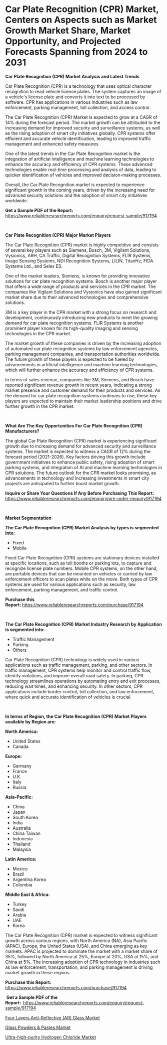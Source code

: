 <p><h1>Car Plate Recognition (CPR) Market, Centers on Aspects such as Market Growth Market Share, Market Opportunity, and Projected Forecasts Spanning from 2024 to 2031</h1></p><p><strong>Car Plate Recognition (CPR) Market Analysis and Latest Trends</strong></p>
<p><p>Car Plate Recognition (CPR) is a technology that uses optical character recognition to read vehicle license plates. The system captures an image of a vehicle's license plate and converts it into text to be processed by software. CPR has applications in various industries such as law enforcement, parking management, toll collection, and access control.</p><p>The Car Plate Recognition (CPR) Market is expected to grow at a CAGR of 14% during the forecast period. The market growth can be attributed to the increasing demand for improved security and surveillance systems, as well as the rising adoption of smart city initiatives globally. CPR systems offer efficient and accurate vehicle identification, leading to improved traffic management and enhanced safety measures.</p><p>One of the latest trends in the Car Plate Recognition market is the integration of artificial intelligence and machine learning technologies to enhance the accuracy and efficiency of CPR systems. These advanced technologies enable real-time processing and analysis of data, leading to quicker identification of vehicles and improved decision-making processes.</p><p>Overall, the Car Plate Recognition market is expected to experience significant growth in the coming years, driven by the increasing need for advanced security solutions and the adoption of smart city initiatives worldwide.</p></p>
<p><strong>Get a Sample PDF of the Report:&nbsp;</strong> <a href="https://www.reliableresearchreports.com/enquiry/request-sample/917194">https://www.reliableresearchreports.com/enquiry/request-sample/917194</a></p>
<p>&nbsp;</p>
<p><strong>Car Plate Recognition (CPR) Major Market Players</strong></p>
<p><p>The Car Plate Recognition (CPR) market is highly competitive and consists of several key players such as Siemens, Bosch, 3M, Vigilant Solutions, Vysionics, ARH, CA Traffic, Digital Recognition Systems, FLIR Systems, Image Sensing Systems, NDI Recognition Systems, LILIN, TitanHz, FIDA Systems Ltd., and Selex ES. </p><p>One of the market leaders, Siemens, is known for providing innovative solutions for car plate recognition systems. Bosch is another major player that offers a wide range of products and services in the CPR market. The companies like Vigilant Solutions and Vysionics have also gained significant market share due to their advanced technologies and comprehensive solutions.</p><p>3M is a key player in the CPR market with a strong focus on research and development, continuously introducing new products to meet the growing demand for car plate recognition systems. FLIR Systems is another prominent player known for its high-quality imaging and sensing technologies in the CPR market.</p><p>The market growth of these companies is driven by the increasing adoption of automated car plate recognition systems by law enforcement agencies, parking management companies, and transportation authorities worldwide. The future growth of these players is expected to be fueled by advancements in artificial intelligence and machine learning technologies, which will further enhance the accuracy and efficiency of CPR systems.</p><p>In terms of sales revenue, companies like 3M, Siemens, and Bosch have reported significant revenue growth in recent years, indicating a strong market presence and customer demand for their products and services. As the demand for car plate recognition systems continues to rise, these key players are expected to maintain their market leadership positions and drive further growth in the CPR market.</p></p>
<p>&nbsp;</p>
<p><strong>What Are The Key Opportunities For Car Plate Recognition (CPR) Manufacturers?</strong></p>
<p><p>The global Car Plate Recognition (CPR) market is experiencing significant growth due to increasing demand for advanced security and surveillance systems. The market is expected to witness a CAGR of 12% during the forecast period (2021-2026). Key factors driving this growth include government initiatives to enhance public safety, rising adoption of smart parking systems, and integration of AI and machine learning technologies in CPR solutions. The future outlook for the CPR market looks promising, as advancements in technology and increasing investments in smart city projects are anticipated to further boost market growth.</p></p>
<p><strong>Inquire or Share Your Questions If Any Before Purchasing This Report:</strong> <a href="https://www.reliableresearchreports.com/enquiry/pre-order-enquiry/917194">https://www.reliableresearchreports.com/enquiry/pre-order-enquiry/917194</a></p>
<p>&nbsp;</p>
<p><strong>Market Segmentation</strong></p>
<p><strong>The Car Plate Recognition (CPR) Market Analysis by types is segmented into:</strong></p>
<p><ul><li>Fixed</li><li>Mobile</li></ul></p>
<p><p>Fixed Car Plate Recognition (CPR) systems are stationary devices installed at specific locations, such as toll booths or parking lots, to capture and recognize license plate numbers. Mobile CPR systems, on the other hand, are portable devices that can be mounted on vehicles or carried by law enforcement officers to scan plates while on the move. Both types of CPR systems are used for various applications such as security, law enforcement, parking management, and traffic control.</p></p>
<p><strong>Purchase this Report:&nbsp;</strong><a href="https://www.reliableresearchreports.com/purchase/917194">https://www.reliableresearchreports.com/purchase/917194</a></p>
<p>&nbsp;</p>
<p><strong>The Car Plate Recognition (CPR) Market Industry Research by Application is segmented into:</strong></p>
<p><ul><li>Traffic Management</li><li>Parking</li><li>Others</li></ul></p>
<p><p>Car Plate Recognition (CPR) technology is widely used in various applications such as traffic management, parking, and other sectors. In traffic management, CPR systems help monitor and control traffic flow, identify violations, and improve overall road safety. In parking, CPR technology streamlines operations by automating entry and exit processes, reducing wait times, and enhancing security. In other sectors, CPR applications include border control, toll collection, and law enforcement, where quick and accurate identification of vehicles is crucial.</p></p>
<p>&nbsp;</p>
<p><strong>In terms of Region, the Car Plate Recognition (CPR) Market Players available by Region are:</strong></p>
<p>
    <p> <strong> North America: </strong>
        <ul>
            <li>United States</li>
            <li>Canada</li>
        </ul>
        </p> 
    <p> <strong> Europe: </strong>
        <ul>
            <li>Germany</li>
            <li>France</li>
            <li>U.K.</li>
            <li>Italy</li>
            <li>Russia</li>
        </ul>
        </p> 
    <p> <strong> Asia-Pacific: </strong>
        <ul>
            <li>China</li>
            <li>Japan</li>
            <li>South Korea</li>
            <li>India</li>
            <li>Australia</li>
            <li>China Taiwan</li>
            <li>Indonesia</li>
            <li>Thailand</li>
            <li>Malaysia</li>
        </ul>
        </p> 
    <p> <strong> Latin America: </strong>
        <ul>
            <li>Mexico</li>
            <li>Brazil</li>
            <li>Argentina Korea</li>
            <li>Colombia</li>
        </ul>
        </p> 
    <p> <strong> Middle East & Africa: </strong>
        <ul>
            <li>Turkey</li>
            <li>Saudi</li>
            <li>Arabia</li>
            <li>UAE</li>
            <li>Korea</li>
        </ul>
    </p>
    </p>
<p><p>The Car Plate Recognition (CPR) market is expected to witness significant growth across various regions, with North America (NA), Asia Pacific (APAC), Europe, the United States (USA), and China emerging as key markets. APAC is projected to dominate the market with a market share of 35%, followed by North America at 25%, Europe at 20%, USA at 15%, and China at 5%. The increasing adoption of CPR technology in industries such as law enforcement, transportation, and parking management is driving market growth in these regions.</p></p>
<p><strong>Purchase this Report: </strong><a href="https://www.reliableresearchreports.com/purchase/917194">https://www.reliableresearchreports.com/purchase/917194</a></p>
<p>&nbsp;<strong>Get a Sample PDF of the Report:&nbsp;&nbsp;</strong><a href="https://www.reliableresearchreports.com/enquiry/request-sample/917194">https://www.reliableresearchreports.com/enquiry/request-sample/917194</a></p>
<p><strong></strong></p>
<p><p><a href="https://view.publitas.com/reportprime-1/four-layers-anti-reflective-ar-glass-market-furnish-information-about-market-size-market-share-market-dynamics-and-projections-spanning-from-2023-to-2030/">Four Layers Anti-Reflective (AR) Glass Market</a></p><p><a href="https://view.publitas.com/reportprime-1/glass-powders-pastes-market-insights-market-players-and-forecast-till-2030/">Glass Powders & Pastes Market</a></p><p><a href="https://view.publitas.com/reportprime-1/ultra-high-purity-hydrogen-chloride-market-research-report-provides-thorough-industry-overview-which-offers-an-in-depth-analysis-of-product-trends-and-new-market-divisions/">Ultra-high-purity Hydrogen Chloride Market</a></p></p>